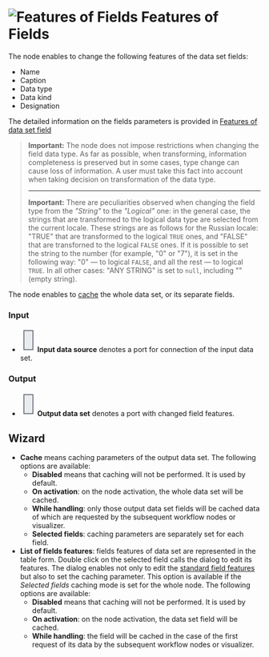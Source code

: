 # ![Features of Fields](../../images/icons/components/reform-data-source_default.svg) Features of Fields

The node enables to change the following features of the data set fields:

* Name
* Caption
* Data type
* Data kind
* Designation

The detailed information on the fields parameters is provided in [Features of data set field](../../data/datasetfieldoptions.md)

> **Important:** The node does not impose restrictions when changing the field data type. As far as possible, when transforming, information completeness is preserved but in some cases, type change can cause loss of information. A user must take this fact into account when taking decision on transformation of the data type.
>
> ---
>
> **Important:** There are peculiarities observed when changing the field type from the *"String"* to the *"Logical"* one: in the general case, the strings that are transformed to the logical data type are selected from the current locale. These strings are as follows for the Russian locale: "TRUE" that are transformed to the logical `TRUE` ones, and "FALSE" that are transforned to the logical `FALSE` ones. If it is possible to set the string to the number (for example, "0" or "7"), it is set in the following way: "0" — to logical `FALSE`, and all the rest — to logical `TRUE`. In all other cases: "ANY STRING" is set to `null`, including "" (empty string).

The node enables to [cache](../../scenario/caching.md) the whole data set, or its separate fields.

### Input

* ![Input data source](../../images/icons/app/node/ports/inputs/table_inactive.svg) **Input data source** denotes a port for connection of the input data set.

### Output

* ![Output data set](../../images/icons/app/node/ports/inputs/table_inactive.svg) **Output data set** denotes a port with changed field features.

## Wizard

* **Cache** means caching parameters of the output data set. The following options are available:
   * **Disabled** means that caching will not be performed. It is used by default.
   * **On activation**: on the node activation, the whole data set will be cached.
   * **While handling**: only those output data set fields will be cached data of which are requested by the subsequent workflow nodes or visualizer.
   * **Selected fields**: caching parameters are separately set for each field.
* **List of fields features**: fields features of data set are represented in the table form. Double click on the selected field calls the dialog to edit its features. The dialog enables not only to edit the [standard field features](../../data/datasetfieldoptions.md) but also to set the caching parameter. This option is available if the *Selected fields* caching mode is set for the whole node. The following options are available:
   * **Disabled** means that caching will not be performed. It is used by default.
   * **On activation**: on the node activation, the data set field will be cached.
   * **While handling**: the field will be cached in the case of the first request of its data by the subsequent workflow nodes or visualizer.
